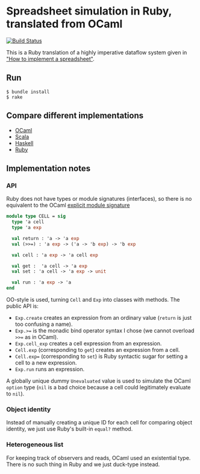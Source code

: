 # Spreadsheet simulation in Ruby, translated from OCaml

[![Build Status](https://travis-ci.org/FranklinChen/spreadsheet-ruby.png)](https://travis-ci.org/FranklinChen/spreadsheet-ruby)

This is a Ruby translation of a highly imperative dataflow system given in ["How to implement a spreadsheet"](http://semantic-domain.blogspot.com/2015/07/how-to-implement-spreadsheet.html).

## Run

```
$ bundle install
$ rake
```

## Compare different implementations

- [OCaml](https://github.com/FranklinChen/spreadsheet-ocaml)
- [Scala](https://github.com/FranklinChen/spreadsheet-scala)
- [Haskell](https://github.com/FranklinChen/spreadsheet-haskell)
- [Ruby](https://github.com/FranklinChen/spreadsheet-ruby)

## Implementation notes

### API

Ruby does not have types or module signatures (interfaces), so there
is no equivalent to the OCaml [explicit module signature](https://github.com/FranklinChen/spreadsheet-ocaml/blob/master/src/Spreadsheet.ml)

```ocaml
module type CELL = sig
  type 'a cell
  type 'a exp

  val return : 'a -> 'a exp
  val (>>=) : 'a exp -> ('a -> 'b exp) -> 'b exp

  val cell : 'a exp -> 'a cell exp

  val get :  'a cell -> 'a exp
  val set : 'a cell -> 'a exp -> unit

  val run : 'a exp -> 'a
end
```

OO-style is used, turning `Cell` and `Exp` into classes with
methods. The public API is:

- `Exp.create` creates an expression from an ordinary value (`return`
  is just too confusing a name).
- `Exp.>=` is the monadic bind operator syntax I chose (we cannot
  overload `>>=` as in OCaml).
- `Exp.cell_exp` creates a cell expression from an expression.
- `Cell.exp` (corresponding to `get`) creates an expression from a cell.
- `Cell.exp=` (corresponding to `set`) is Ruby syntactic sugar for setting a cell to a new expression.
- `Exp.run` runs an expression.

A globally unique dummy `Unevaluated` value is used to simulate the
OCaml `option` type (`nil` is a bad choice because a cell could
legitimately evaluate to `nil`).

### Object identity

Instead of manually creating a unique ID for each cell for comparing
object identity, we just use Ruby's built-in `equal?` method.

### Heterogeneous list

For keeping track of observers and reads, OCaml used an existential
type. There is no such thing in Ruby and we just duck-type instead.
